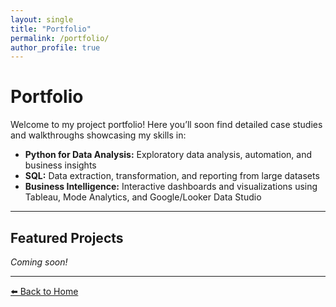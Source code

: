 ```yaml
---
layout: single
title: "Portfolio"
permalink: /portfolio/
author_profile: true
---
```




# Portfolio

Welcome to my project portfolio! Here you’ll soon find detailed case studies and walkthroughs showcasing my skills in:

- **Python for Data Analysis:** Exploratory data analysis, automation, and business insights
- **SQL:** Data extraction, transformation, and reporting from large datasets
- **Business Intelligence:** Interactive dashboards and visualizations using Tableau, Mode Analytics, and Google/Looker Data Studio

---

## Featured Projects

*Coming soon!*

---

[⬅️ Back to Home](index.md)
